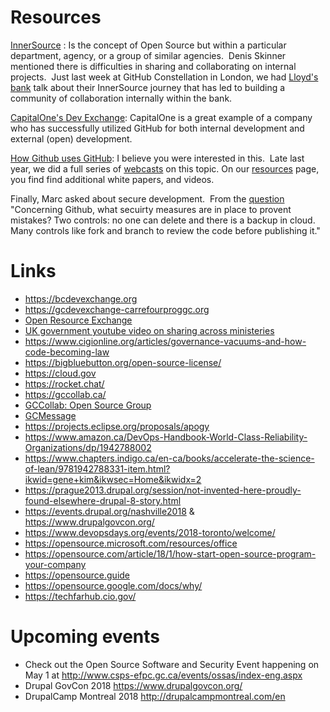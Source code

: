 # Resources 
[InnerSource](https://paypal.github.io/InnerSourceCommons/) : Is the concept of Open Source but within a particular department, agency, or a group of similar agencies.  Denis Skinner mentioned there is difficulties in sharing and collaborating on internal projects.  Just last week at GitHub Constellation in London, we had [Lloyd's bank](https://www.computerworlduk.com/devops/lloyds-software-lead-james-mcleod-on-innersourcing-bank-3673828/) talk about their InnerSource journey that has led to building a community of collaboration internally within the bank.

[CapitalOne's Dev Exchange](https://medium.com/capital-one-developers/open-source-in-a-regulated-environment-dc4b4d9af3f8): CapitalOne is a great example of a company who has successfully utilized GitHub for both internal development and external (open) development.

[How Github uses GitHub](https://resources.github.com/webcasts/GitHub-writing-documentation-for-your-projects/): I believe you were interested in this.  Late last year, we did a full series of [webcasts](https://resources.github.com/webcasts/) on this topic. On our [resources](https://resources.github.com/) page, you find find additional white papers, and videos.  

Finally, Marc asked about secure development.  From the [question](https://github.com/canada-ca/OS-Advisory_Conseil-SO/blob/master/Meetings/2018-03-15.mdection) "Concerning Github, what secuirty measures are in place to provent mistakes? Two controls: no one can delete and there is a backup in cloud. Many controls like fork and branch to review the code before publishing it."

# Links
- https://bcdevexchange.org
- https://gcdevexchange-carrefourproggc.org
- [Open Resource Exchange](https://canada-ca.github.io/ore-ero/)
- [UK government youtube video on sharing across ministeries](https://www.youtube.com/watch?v=02__3UTqXmU)
- https://www.cigionline.org/articles/governance-vacuums-and-how-code-becoming-law
- https://bigbluebutton.org/open-source-license/ 
- https://cloud.gov 
- https://rocket.chat/
- https://gccollab.ca/
- [GCCollab: Open Source Group](https://gccollab.ca/groups/profile/5911/open-source-software-logiciels-libres-open-source)
- [GCMessage](https://gcconnex.gctools-outilsgc.ca/en/support/solutions/articles/2100030981-what-is-gcmessage-and-how-do-i-create-an-account-)
- https://projects.eclipse.org/proposals/apogy
- https://www.amazon.ca/DevOps-Handbook-World-Class-Reliability-Organizations/dp/1942788002
- https://www.chapters.indigo.ca/en-ca/books/accelerate-the-science-of-lean/9781942788331-item.html?ikwid=gene+kim&ikwsec=Home&ikwidx=2
- https://prague2013.drupal.org/session/not-invented-here-proudly-found-elsewhere-drupal-8-story.html
- https://events.drupal.org/nashville2018 & https://www.drupalgovcon.org/
- https://www.devopsdays.org/events/2018-toronto/welcome/  
- https://opensource.microsoft.com/resources/office 
- https://opensource.com/article/18/1/how-start-open-source-program-your-company
- https://opensource.guide
- https://opensource.google.com/docs/why/
- https://techfarhub.cio.gov/

# Upcoming events
- Check out the Open Source Software and Security Event happening on May 1 at http://www.csps-efpc.gc.ca/events/ossas/index-eng.aspx
- Drupal GovCon 2018 https://www.drupalgovcon.org/ 
- DrupalCamp Montreal 2018 http://drupalcampmontreal.com/en

